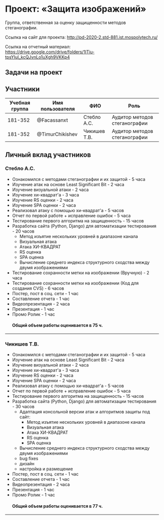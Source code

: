 # Проект: «Защита изображений»

Группа, ответственная за оценку защищенности методов стеганографии.

Ссылка на сайт для проекта: http://pd-2020-2.std-881.ist.mospolytech.ru/

Ссылка на отчетный материал: https://drive.google.com/drive/folders/1lTiu-tpsYIul_kcQJvnLo1uXgh9VKKp4

## Задачи на проект

## Участники

| Учебная группа | Имя пользователя | ФИО                      | Роль                            |
|----------------|------------------|--------------------------|---------------------------------|
| 181-352        | @Facassanxt      | Стебло А.С.              | Аудитор методов cтеганографии   |
| 181-352        | @TimurChikishev  | Чикишев Т.В.             | Аудитор методов cтеганографии   |

## Личный вклад участников

### Стебло А.С. 
- Ознакомился с методами стеганографии и их защитой - 5 часа
- Изучение атак на основе Least Significant Bit - 2 часа
- Изучение визуальной атаки - 2 часа
- Изучение хи-квадрат'a - 3 часа
- Изучение RS оценки - 2 часа
- Изучение SPA оценки - 2 часа 
- Реализовал атаку с помощью хи-квадрат'a - 5 часов
- Отчет по первой работе + исправление ошибок - 5 часа
- Тестирование первого алгоритма на защищенность - 15 часов
- Разработка сайта (Python, Django) для автоматизации тестирования - 20 часов 
  - Метод изъятие нескольких уровней в диапазоне канала
  - Визуальная атака
  - Атака ХИ-КВАДРАТ
  - RS оценка
  - SPA оценка
  - Вычисление среднего индекса структурного сходства между двумя изображениями 
- Тестирование сохранности метки на изображении (Вручную) - 2 часа
- Тестирование сохранности метки на изображении (Код для создания CVS) - 6 часов
- Постер, пост в соц. сети - 1 час
- Составление отчета - 1 час
- Видеопрезентация - 2 часа
- Презентация - 1 час
- Промо Ролик - 1 час
####        Общий объем работы оценивается в 75 ч.
------------------------------
### Чикишев Т.В.

- Ознакомился с методами стеганографии и их защитой - 5 часа
- Изучение атак на основе Least Significant Bit - 2 часа
- Изучение визуальной атаки - 2 часа
- Изучение хи-квадрат'a - 3 часа
- Изучение RS оценки - 2 часа
- Изучение SPA оценки - 2 часа 
- Реализовал атаку с помощью хи-квадрат'a - 5 часов
- Отчет по первой работе + исправление ошибок - 5 часа
- Тестирование первого алгоритма на защищенность - 15 часов
- Разработка сайта (Python, Django) для автоматизации тестирования - 30 часов 
  - Адаптация консольной версии атак и алгоритмов защиты под сайт:
    - Метод изъятие нескольких уровней в диапазоне канала
    - Визуальная атака
    - Атака ХИ-КВАДРАТ
    - RS оценка
    - SPA оценка
  - Вычисление среднего индекса структурного сходства между двумя изображениями 
  - bug fixes
  - дизайн
  - настройка и размещение
- Постер, пост в соц. сети - 1 час
- Составление отчета - 1 час
- Видеопрезентация - 2 часа
- Презентация - 1 час
- Промо Ролик - 1 час
####        Общий объем работы оценивается в 77 ч.
------------------------------
